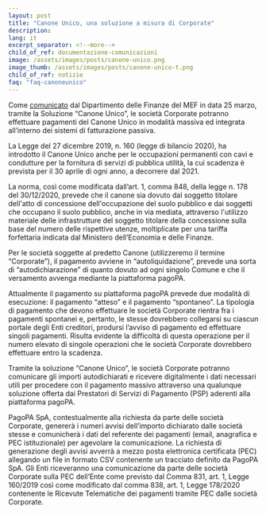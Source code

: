 ```yaml
---
layout: post
title: "Canone Unico, una soluzione a misura di Corporate"
description:
lang: it
excerpt_separator: <!--more-->
child_of_ref: documentazione-comunicazioni
image: /assets/images/posts/canone-unico.png
image_thumb: /assets/images/posts/canone-unico-t.png
child_of_ref: notizie
faq: "faq-canoneunico"
---
```


Come [comunicato](https://www.finanze.gov.it/export/sites/finanze/.galleries/Documenti/Fiscalita-locale/comunicato-versamento-canone-unico-24.03.2021.pdf) dal Dipartimento delle Finanze del MEF in data 25 marzo, tramite la Soluzione “Canone Unico”, le società Corporate potranno effettuare pagamenti del Canone Unico in modalità massiva ed integrata all’interno dei sistemi di fatturazione passiva.
 
La Legge del 27 dicembre 2019, n. 160 (legge di bilancio 2020), ha introdotto il Canone Unico anche per le occupazioni permanenti con cavi e condutture per la fornitura di servizi di pubblica utilità, la cui scadenza è prevista per il 30 aprile di ogni anno, a decorrere dal 2021.
 
La norma, così come modificata dall’art. 1, comma 848, della legge n. 178 del 30/12/2020, prevede che il canone sia dovuto dal soggetto titolare dell'atto di concessione dell'occupazione del suolo pubblico e dai soggetti che occupano il suolo pubblico, anche in via mediata, attraverso l'utilizzo materiale delle infrastrutture del soggetto titolare della concessione sulla base del numero delle rispettive utenze, moltiplicate per una tariffa forfettaria indicata dal Ministero dell’Economia e delle Finanze.
 
Per le società soggette al predetto Canone (utilizzeremo il termine “Corporate”), il pagamento avviene in “autoliquidazione”, prevede una sorta di “autodichiarazione” di quanto dovuto ad ogni singolo Comune e che il versamento avvenga mediante la piattaforma pagoPA.
 
Attualmente il pagamento su piattaforma pagoPA prevede due modalità di esecuzione: il pagamento “atteso” e il pagamento “spontaneo”. La tipologia di pagamento che devono effettuare le società Corporate rientra fra i pagamenti spontanei e, pertanto, le stesse dovrebbero collegarsi su ciascun  portale degli Enti creditori, prodursi l’avviso di pagamento ed effettuare singoli pagamenti. Risulta evidente la difficoltà di questa operazione per il numero elevato di singole operazioni che le società Corporate dovrebbero effettuare entro la scadenza. 
 
Tramite la soluzione “Canone Unico”, le società Corporate potranno comunicare gli importi autodichiarati e ricevere digitalmente i dati necessari utili per procedere con il pagamento massivo attraverso una qualunque soluzione offerta dai Prestatori di Servizi di Pagamento (PSP) aderenti alla piattaforma pagoPA.
 
PagoPA SpA, contestualmente alla richiesta da parte delle società Corporate, genererà i numeri avvisi dell’importo dichiarato dalle società stesse e comunicherà i dati del referente dei pagamenti (email, anagrafica e PEC istituzionale) per agevolare la comunicazione.
La richiesta di generazione degli avvisi avverrà a mezzo posta elettronica certificata (PEC) allegando un file in formato CSV contenente un tracciato definito da PagoPA SpA.
Gli Enti riceveranno una comunicazione da parte delle società Corporate sulla PEC dell’Ente come previsto dal Comma 831, art. 1, Legge 160/2019 così come modificato dal comma 838, art. 1, Legge 178/2020 contenente le Ricevute Telematiche dei pagamenti tramite PEC dalle società Corporate.
